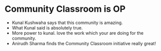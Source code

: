 # Community Classroom is OP

- Kunal Kushwaha says that this community is amazing.
- What Kunal said is absolutely true.
- More power to kunal. love the work which your are doing for the community.
- Anirudh Sharma finds the Community Classroom initiative really great!
